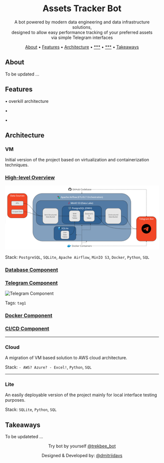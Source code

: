 <div align="center">

# Assets Tracker Bot

A bot powered by modern data engineering and data infrastructure solutions,\
designed to allow easy performance tracking of your preferred assets\
via simple Telegram interfaces

[About](#about) •
[Features](#features) •
[Architecture](#architecture) •
[***](#scalability) •
[***](#layers) •
[Takeaways](#takeaways)

</div>

## About

To be updated ...

## Features

• overkill architecture

•

•

## Architecture

### **VM**

Initial version of the project based on virtualization and containerization techniques.

### <ins> High-level Overview </ins>

![VM architecture](pics/arch1.png?raw=true "VM architecture")

Stack: `PostgreSQL`, `SQLite`, `Apache Airflow`, `MinIO S3`, `Docker`,
`Python`, `SQL`

### <ins> Database Component </ins>


### <ins> Telegram Component </ins>

![Telegram Component](pics/arch2.png?raw=true "Telegram Component")

Tags: `tag1`

### <ins> Docker Component </ins>

### <ins> CI/CD Component </ins>

---

### **Cloud**

A migration of VM based solution to AWS cloud architecture.

Stack: `- AWS? Azure? - Excel!`, `Python`, `SQL`

---

### **Lite**

An easily deployable version of the project mainly for
local interface testing purposes.

Stack: `SQLite`, `Python`, `SQL`

## Takeaways

To be updateted ...

<div align="center">

Try bot by yourself [@trekbee_bot](https://t.me/trekbee_bot)

Designed & Developed by: [@dmitriidavs](https://t.me/dmitriidavs)

</div>
